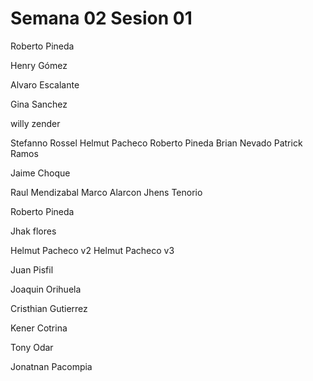 # Semana 02 Sesion 01

Roberto Pineda

Henry Gómez


Alvaro Escalante


Gina Sanchez







willy zender

Stefanno Rossel
Helmut Pacheco
Roberto Pineda 
Brian Nevado
Patrick Ramos



Jaime Choque

Raul Mendizabal
Marco Alarcon
Jhens Tenorio

Roberto Pineda

Jhak flores


Helmut Pacheco v2
Helmut Pacheco v3


Juan Pisfil


Joaquin Orihuela



Cristhian Gutierrez

Kener Cotrina



Tony Odar



Jonatnan Pacompia 




